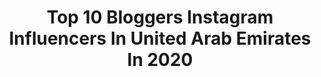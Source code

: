 ---
title: Top 10 Bloggers Instagram Influencers In United Arab Emirates In 2020
description: >-
  Find top bloggers Instagram influencers in United Arab Emirates in 2020. Most popular hashtags: #dubaiblogger #dubai #mydubai #travelblogger.
platform: Instagram
profiles:
  - username: "travelwithmila_"
    fullname: >-
      𝐌 𝐈 𝐋 𝐀
    location: "United Arab Emirates"
    followers: 2078
    engagement: 1893
    commentsToLikes: 0.113241
    avatar: "https://scontent-ams4-1.cdninstagram.com/v/t51.2885-19/s320x320/78784127_1513037935519671_2122344504336842752_n.jpg?_nc_ht=scontent-ams4-1.cdninstagram.com&_nc_ohc=wQdiNMZyggcAX8BqnFs&oh=e0f954b997a9d85944e163b25da62bf2&oe=5EE04AC6"
    verified: false
    hashtags: "#travelblogger, #fashiongrammer, #styleinfluencer, #mylookoftheday"
  - username: "tamannawahi_"
    fullname: >-
      Tamanna Wahi
    location: "United Arab Emirates"
    followers: 39764
    engagement: 278
    commentsToLikes: 0.077514
    avatar: "https://scontent-lhr8-1.cdninstagram.com/v/t51.2885-19/s320x320/80470697_600863577377003_5127221607370063872_n.jpg?_nc_ht=scontent-lhr8-1.cdninstagram.com&_nc_ohc=S-YwuumpFkQAX-fVv_0&oh=33b5ca23dd8394f61116fbc7f6cf06ec&oe=5EBBC098"
    verified: false
    hashtags: "#leapforfullspeed, #swagsesolo, #visitabudhabi, #ootd"
  - username: "yousif.mohammd"
    fullname: >-
      Yousif Mohammd - يوسف محمد
    location: "United Arab Emirates"
    followers: 71817
    engagement: 222
    commentsToLikes: 0.248306
    avatar: "https://scontent-ams4-1.cdninstagram.com/v/t51.2885-19/s320x320/21689468_122354435091564_1962690906268106752_n.jpg?_nc_ht=scontent-ams4-1.cdninstagram.com&_nc_ohc=Jw97vVUXYm8AX_pXaLn&oh=122d3f00251e870751f2846fe98a4ed7&oe=5EBB4B7E"
    verified: false
    hashtags: "#abudhabi, #ajmaninfluencer, #bestclinicdubai, #caesarpalace"
  - username: "xvalkoph"
    fullname: >-
      Dubai Photographer 📸
    location: "United Arab Emirates"
    followers: 165992
    engagement: 171
    commentsToLikes: 0.047789
    avatar: "https://scontent-lhr8-1.cdninstagram.com/v/t51.2885-19/s320x320/44454524_1951087675187985_2027243195280130048_n.jpg?_nc_ht=scontent-lhr8-1.cdninstagram.com&_nc_ohc=BMpy1YL1gasAX-nnAiO&oh=2a1bc75808f67145aeb6cc10c8a46f8e&oe=5EBA615D"
    verified: false
    hashtags: "#dubaitag, #dubainight, #dubaiblogger, #dubaivideographer"
  - username: "zoyashoukatbutt"
    fullname: >-
      ZOYA👑
    location: "United Arab Emirates"
    followers: 13278
    engagement: 508
    commentsToLikes: 0.252001
    avatar: "https://scontent-lhr8-1.cdninstagram.com/v/t51.2885-19/s320x320/69025243_475112626658940_1915827190956556288_n.jpg?_nc_ht=scontent-lhr8-1.cdninstagram.com&_nc_ohc=OdhcgE6ka9oAX_7rfyV&oh=33dd753164c6d91b66817d25b253f878&oe=5EBB11E1"
    verified: false
    hashtags: "#womencare, #uaeblogger, #makeup, #glitter"
  - username: "ajmal_khan_"
    fullname: >-
      Ajmal Khan | AK
    location: "United Arab Emirates"
    followers: 1652078
    engagement: 325
    commentsToLikes: 0.013886
    avatar: "https://scontent-lhr8-1.cdninstagram.com/v/t51.2885-19/s320x320/92751158_1169212620077024_1239231470875181056_n.jpg?_nc_ht=scontent-lhr8-1.cdninstagram.com&_nc_ohc=drnSGGQFsWwAX996w4k&oh=ec77b8ee7cdff50767edacf983b89271&oe=5EB9E472"
    verified: true
    hashtags: "#happiness, #selfietime, #inspiration, #loveyourmelon"
  - username: "miss.everywhere"
    fullname: >-
      Mareen | Cologne | Germany
    location: "United Arab Emirates"
    followers: 524883
    engagement: 257
    commentsToLikes: 0.032526
    avatar: "https://scontent-ams4-1.cdninstagram.com/v/t51.2885-19/s320x320/28155296_167651823956778_8713548681401335808_n.jpg?_nc_ht=scontent-ams4-1.cdninstagram.com&_nc_ohc=HZIBoq9MK7sAX9wqeeN&oh=b7a62f573ef20a85127b44745681f73f&oe=5EB97ED5"
    verified: true
    hashtags: "#flightreview, #dertour, #startyourdayright, #instameetsa"
  - username: "bonjoursunset"
    fullname: >-
      Emma | Dubai 🛫🌍☀️🌅
    location: "United Arab Emirates"
    followers: 6891
    engagement: 583
    commentsToLikes: 0.061070
    avatar: "https://scontent-lhr8-1.cdninstagram.com/v/t51.2885-19/s320x320/47694177_300091213976076_1506726161533632512_n.jpg?_nc_ht=scontent-lhr8-1.cdninstagram.com&_nc_ohc=8qnqD5KaLFwAX_BBR-l&oh=ed7d0878a5af1b9c3673880d71a8ac51&oe=5EBB7F39"
    verified: false
    hashtags: "#beachholiday, #womenwhoexplore, #middleeasttravel, #globelletravels"
  - username: "ellacollinsfitness"
    fullname: >-
      Eleanor Collins 🇿🇦
    location: "United Arab Emirates"
    followers: 38320
    engagement: 314
    commentsToLikes: 0.021291
    avatar: "https://scontent-lhr8-1.cdninstagram.com/v/t51.2885-19/s320x320/90861770_1744099145729661_1376411223070867456_n.jpg?_nc_ht=scontent-lhr8-1.cdninstagram.com&_nc_ohc=bC2wmLRRI84AX_qiO-d&oh=0fde957589c2a4dfbf7618907519168d&oe=5EBAB734"
    verified: false
    hashtags: "#nordic, #mydubai, #staycation, #myadventures"
  - username: "el_amoon"
    fullname: >-
      إِيمــٓانْ 💕
    location: "United Arab Emirates"
    followers: 7148
    engagement: 642
    commentsToLikes: 0.040461
    avatar: "https://scontent-ams4-1.cdninstagram.com/v/t51.2885-19/s320x320/69223981_413211362641764_8137644032873463808_n.jpg?_nc_ht=scontent-ams4-1.cdninstagram.com&_nc_ohc=CjryCmJZGq8AX82ZLkc&oh=efbbea288a80a5dc91129a9c13eff8c2&oe=5EB9711D"
    verified: false
    hashtags: "#blue, #happy, #uaenationalday, #friday"
---